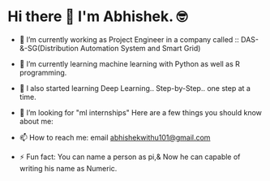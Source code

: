 
# Hi there 👋 I'm Abhishek. 🤓

- 🔭 I’m currently working as Project Engineer in a company called :: DAS-&-SG(Distribution Automation System and Smart Grid)
- 🌱 I’m currently learning machine learning with Python as well as R programming.
- 👯 I also started learning Deep Learning.. Step-by-Step.. one step at a time.
- 🤔 I’m looking for "ml internships"
Here are a few things you should know about me:


- 📫 How to reach me: email [abhishekwithu101@gmail.com](mailto:confidenceboi@gmail.com) 
- ⚡ Fun fact: You can name a person as pi,& Now he can capable of writing his name as Numeric.

